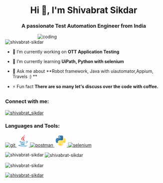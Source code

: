 <h1 align="center">Hi 👋, I'm Shivabrat Sikdar</h1>
<h3 align="center">A passionate Test Automation Engineer from India</h3>

<img align="right" alt="coding" width="400" src="https://cdn.dribbble.com/users/926537/screenshots/4502970/tester.gif">

<p align="left"> <img src="https://komarev.com/ghpvc/?username=shivabrat-sikdar&label=Profile%20views&color=0e75b6&style=flat" alt="shivabrat-sikdar" /> </p>

- 🔭 I’m currently working on **OTT Application Testing**

- 🌱 I’m currently learning **UiPath, Python with selenium**

- 💬 Ask me about **Robot framework, Java with uiautomator,Appium, Travels :) **

- ⚡ Fun fact **There are so many let's discuss over the code with coffee.**


<h3 align="left">Connect with me:</h3>
<p align="left">
<a href="https://instagram.com/shivabrat_sikdar" target="blank"><img align="center" src="https://raw.githubusercontent.com/rahuldkjain/github-profile-readme-generator/master/src/images/icons/Social/instagram.svg" alt="shivabrat_sikdar" height="30" width="40" /></a>
</p>

<h3 align="left">Languages and Tools:</h3>
<p align="left"> <a href="https://git-scm.com/" target="_blank" rel="noreferrer"> <img src="https://www.vectorlogo.zone/logos/git-scm/git-scm-icon.svg" alt="git" width="40" height="40"/> </a> <a href="https://www.java.com" target="_blank" rel="noreferrer"> <img src="https://raw.githubusercontent.com/devicons/devicon/master/icons/java/java-original.svg" alt="java" width="40" height="40"/> </a> <a href="https://postman.com" target="_blank" rel="noreferrer"> <img src="https://www.vectorlogo.zone/logos/getpostman/getpostman-icon.svg" alt="postman" width="40" height="40"/> </a> <a href="https://www.python.org" target="_blank" rel="noreferrer"> <img src="https://raw.githubusercontent.com/devicons/devicon/master/icons/python/python-original.svg" alt="python" width="40" height="40"/> </a> <a href="https://www.selenium.dev" target="_blank" rel="noreferrer"> <img src="https://raw.githubusercontent.com/detain/svg-logos/780f25886640cef088af994181646db2f6b1a3f8/svg/selenium-logo.svg" alt="selenium" width="40" height="40"/> </a> </p>

<p><img align="left" src="https://github-readme-stats.vercel.app/api/top-langs?username=shivabrat-sikdar&show_icons=true&locale=en&layout=compact" alt="shivabrat-sikdar" /></p>

<p>&nbsp;<img align="center" src="https://github-readme-stats.vercel.app/api?username=shivabrat-sikdar&show_icons=true&locale=en" alt="shivabrat-sikdar" /></p>

<p><img align="center" src="https://github-readme-streak-stats.herokuapp.com/?user=shivabrat-sikdar&" alt="shivabrat-sikdar" /></p>

<p align="left"> <a href="https://github.com/ryo-ma/github-profile-trophy"><img src="https://github-profile-trophy.vercel.app/?username=shivabrat-sikdar" alt="shivabrat-sikdar" /></a> </p>
